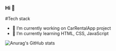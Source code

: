 ### Hi  👋

#Tech stack

- 🔭 I’m currently working on CarRentalApp project
- 🌱 I’m currently learning HTML, CSS, JavaScript

![Anurag's GitHub stats](https://github-readme-stats.vercel.app/api?username=ppiotrekp&show_icons=true&theme=radical)
